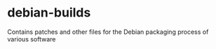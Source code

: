 # debian-builds
Contains patches and other files for the Debian packaging process of various software
